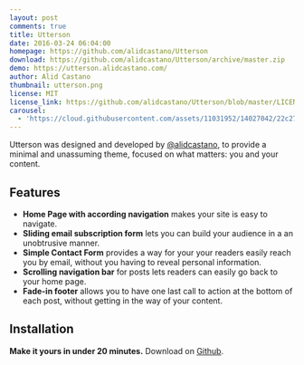 ```yaml
---
layout: post
comments: true
title: Utterson
date: 2016-03-24 06:04:00
homepage: https://github.com/alidcastano/Utterson
download: https://github.com/alidcastano/Utterson/archive/master.zip
demo: https://utterson.alidcastano.com/
author: Alid Castano
thumbnail: utterson.png
license: MIT
license_link: https://github.com/alidcastano/Utterson/blob/master/LICENSE.md
carousel: 
  - 'https://cloud.githubusercontent.com/assets/11031952/14027042/22c27794-f1cc-11e5-8a25-9bab1e7920f2.png'
---
```


Utterson was designed and developed by [@alidcastano](https://twitter.com/alidcastano), to provide a minimal and unassuming theme, focused on what matters: you and your content.

## Features

* **Home Page with according navigation** makes your site is easy to navigate.
* **Sliding email subscription form** lets you can build your audience in a an unobtrusive manner.
* **Simple Contact Form** provides a way for your your readers easily reach you by email, without you having to reveal personal information.
* **Scrolling navigation bar** for posts lets readers can easily go back to your home page.
* **Fade-in footer** allows you to have one last call to action at the bottom of each post, without getting in the way of your content.

## Installation

**Make it yours in under 20 minutes.** Download on [Github](https://utterson.alidcastano.com/).
